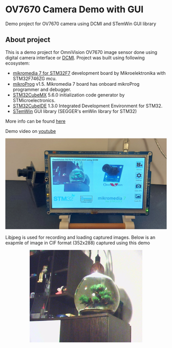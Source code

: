 # OV7670 Camera Demo with GUI
 Demo project for OV7670 camera using DCMI and STemWin GUI library
## About project
This is a demo project for OmniVision OV7670 image sensor done using digital camera interface or [DCMI](https://www.st.com/resource/en/application_note/an5020-digital-camera-interface-dcmi-on-stm32-mcus-stmicroelectronics.pdf). Project was built using following ecosystem:

 - [mikromedia 7 for STM32F7](https://www.mikroe.com/mikromedia-7-stm32f7) development board by Mikroelektronika with STM32F746ZG mcu.
 - [mikroProg](https://www.mikroe.com/mikroprog-stm32) v1.5. Mikromedia 7 board has onboard mikroProg programmer and debugger.
 - [STM32CubeMX](https://www.st.com/en/development-tools/stm32cubemx.html?sc=stm32cubemx) 5.6.0 initialization code generator by STMicroelectronics.
 - [STM32CubeIDE](https://www.st.com/en/development-tools/stm32cubeide.html) 1.3.0 Integrated Development Environment for STM32.
 - [STemWin](https://www.st.com/en/embedded-software/stemwin.html) GUI library (SEGGER's emWin library for STM32)

More info can be found [here](https://www.optolab.ftn.uns.ac.rs/index.php/education/project-base/283-ov7670-camera-demo)

Demo video on [youtube](https://www.youtube.com/watch?v=5b7or2_Q1HU) 

<p align="center">
<img src="https://github.com/OptoLAB/OV7670-Camera-Demo-with-GUI/blob/main/img/photo.jpg" width="600"/>
</p>

Libjpeg is used for recording and loading captured images. Below is an exapmle of image in CIF format (352x288) captured using this demo 

<p align="center">
<img src="https://github.com/OptoLAB/OV7670-Camera-Demo-with-GUI/blob/main/img/capture.JPG" width="352"/>
</p>
